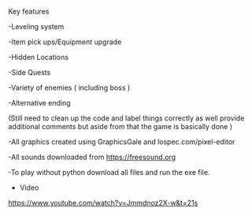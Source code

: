 

Key features

-Leveling system

-Item pick ups/Equipment upgrade

-Hidden Locations 

-Side Quests 

-Variety of enemies ( including boss ) 

-Alternative ending 

(Still need to clean up the code and label things correctly as well provide additional comments but aside from that the game is basically done ) 

-All graphics created using GraphicsGale and lospec.com/pixel-editor

-All sounds downloaded from https://freesound.org

-To play without python download all files and run the exe file.

- Video

https://www.youtube.com/watch?v=Jmmdnoz2X-w&t=21s

